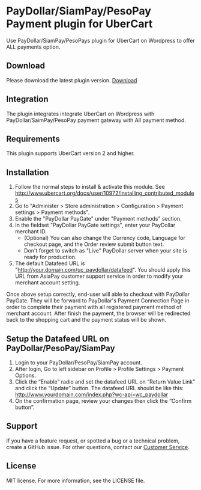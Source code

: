 # PayDollar/SiamPay/PesoPay Payment plugin for UberCart
Use PayDollar/SiamPay/PesoPays plugin for UberCart on Wordpress to offer ALL payments option.

## Download
Please download the latest plugin version. [Download](https://github.com/asiapay-lib/asiapay-UberCart/releases/latest)

## Integration
The plugin integrates integrate UberCart on Wordpress with PayDollar/SaimPay/PesoPay payment gateway with All payment method.

## Requirements
This plugin supports UberCart version 2 and higher.

## Installation
1. Follow the normal steps to install & activate this module.
   See http://www.ubercart.org/docs/user/10972/installing_contributed_modules
2. Go to "Administer > Store administration > Configuration > Payment settings > Payment methods".
3. Enable the "PayDollar PayGate" under "Payment methods" section.
4. In the fieldset "PayDollar PayGate settings", enter your PayDollar merchant ID.
   * (Optional) You can also change the Currency code, Language for checkout page, and the Order review submit button text.
   * Don't forget to switch as "Live" PayDollar server when your site is ready for production.
5. The default Datafeed URL is "http://your.domain.com/uc_paydollar/datafeed". You should apply this URL from AsiaPay customer support service in order to modify your merchant account setting.

Once above setup correctly, end-user will able to checkout with PayDollar PayGate. They will be forward to PayDollar's Payment Connection Page in order to complete their payment with all registered payment method of merchant account. After finish the payment, the browser will be redirected back to the shopping cart and the payment status will be shown.

## Setup the Datafeed URL on PayDollar/PesoPay/SiamPay
 1. Login to your PayDollar/PesoPay/SiamPay account.
 2. After login, Go to left sidebar on Profile > Profile Settings > Payment Options.
 3. Click the “Enable” radio and set the datafeed URL on “Return Value Link” and click the “Update” button. The datafeed URL should be like this: http://www.yourdomain.com/index.php?wc-api=wc_paydollar
 4. On the confirmation page, review your changes then click the “Confirm button”.

## Support
If you have a feature request, or spotted a bug or a technical problem, create a GitHub issue. For other questions, contact our [Customer Service](https://www.paydollar.com/en/contactus.html).

## License
MIT license. For more information, see the LICENSE file.
